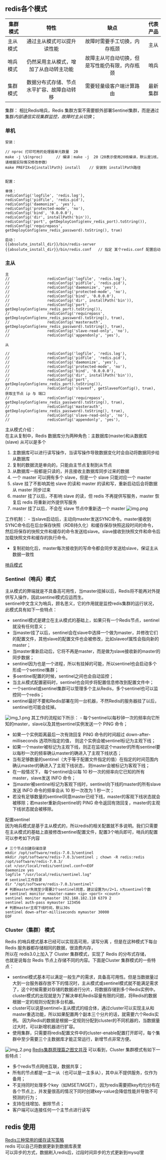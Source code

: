 ## redis各个模式

|  集群模式   |  特性   | 缺点  |  代表产品   |
| --------- | :----: | :----: | --------:|
|  主从模式   |   通过主从模式可以提升读性能  | 故障时需要手工切换，内存瓶颈  | 主从   |
|  哨兵模式   |  仍然采用主从模式，增加了从自动转主功能   | 故障主从可自动切换，但是写性能仍有限，内存瓶颈   | 哨兵   |
|  集群模式   |  数据分布式存储、节点水平扩容、故障自动转移  | 需要轻量级客户端计算路由   |最新集群   |  

集群： 相比Redis哨兵，Redis 集群方案不需要额外部署Sentinel集群，而是通过集群*内部通信实现集群监控，故障时主从切换*；

### 单机
```shell
安装：

// nproc 打印可用的处理器单元数量  20
make -j \$(nproc)      // 编译：make -j  20（20表示使用20核编译，默认是1核，请根据实际情况修改参数）
make PREFIX=${installPath} install    // 安装到 installPath路径


配置：

单体：
redisConfig('logfile', 'redis.log'),
redisConfig('pidfile', 'redis.pid'),
redisConfig('daemonize', 'yes'),
redisConfig('protected-mode', 'no'),
redisConfig('bind', '0.0.0.0'),
redisConfig('dir', installPath('bin')),
redisConfig('port', getDeployConfig(env_redis_port).toString()),
redisConfig('requirepass', getDeployConfig(env_redis_password).toString(), true)

启动：
{{absolute_install_dir}}/bin/redis-server {{absolute_install_dir}}/bin/redis.conf   // 指定 某个redis.conf 配置启动
```

### 主从
```shell
主
//                 redisConfig('logfile', 'redis.log'),
//                 redisConfig('pidfile', 'redis.pid'),
//                 redisConfig('daemonize', 'yes'),
//                 redisConfig('protected-mode', 'no'),
//                 redisConfig('bind', '0.0.0.0'),
//                 redisConfig('dir', installPath('bin')),
//                 redisConfig('port', getDeployConfig(env_redis_port).toString()),
//                 redisConfig('requirepass', getDeployConfig(env_redis_password).toString(), true),
//                 redisConfig('masterauth', getDeployConfig(env_redis_password).toString(), true),
//                 redisConfig('slave-read-only', 'no'),
//                 redisConfig('appendonly', 'yes'),

从

//                 redisConfig('logfile', 'redis.log'),
//                 redisConfig('pidfile', 'redis.pid'),
//                 redisConfig('daemonize', 'yes'),
//                 redisConfig('protected-mode', 'no'),
//                 redisConfig('bind', '0.0.0.0'),
//                 redisConfig('dir', installPath('bin')),
//                 redisConfig('port', getDeployConfig(env_redis_port).toString()),
//                 redisConfig('slaveof', getSlaveofConfig(), true),    获取主节点 ip 与 端口
//                 redisConfig('requirepass', getDeployConfig(env_redis_password).toString(), true),
//                 redisConfig('masterauth', getDeployConfig(env_redis_password).toString(), true),
//                 redisConfig('slave-read-only', 'no'),
//                 redisConfig('appendonly', 'yes'),

```
主从模式介绍：  
在主从复制中，Redis 数据库分为两种角色：主数据库(master)和从数据库(slave) 从可以是多个  
1. 主数据库可以进行读写操作，当读写操作导致数据变化时会自动将数据同步给从数据库
2. 复制的数据流是单向的，只能由主节点复制到从节点
3. 从数据库一般都是只读的，并且接收主数据库同步过来的数据
4. 一个 master 可以拥有多个 slave，但是一个 slave 只能对应一个 master
5. slave 挂了不影响其他 slave 的读和 master 的读和写，重新启动后会将数据从 master 同步过来
6. master 挂了以后，不影响 slave 的读，但 redis 不再提供写服务，master 恢复后 redis 将重新对外提供写服务
7. master 挂了以后，不会在 slave 节点中重新选一个 master
![img.png](img.png)

工作机制： - 当slave启动后，主动向master发送SYNC命令。master接收到SYNC命令后在后台保存快照（RDB持久化）和缓存保存快照这段时间的命令，
然后将保存的快照文件和缓存的命令发送给slave。slave接收到快照文件和命令后加载快照文件和缓存的执行命令。 
- 复制初始化后，master每次接收到的写命令都会同步发送给slave，保证主从数据一致性  

[哨兵模式](https://zhuanlan.zhihu.com/p/584884583)
### Sentinel（哨兵）模式
主从模式的弊端就是不具备高可用性，当master挂掉以后，Redis将不能再对外提供写入操作，因此sentinel模式应运而生。  
sentinel中文含义为哨兵，顾名思义，它的作用就是监控redis集群的运行状况，此模式具有如下一些特点：  
* sentinel模式是建立在主从模式的基础上，如果只有一个Redis节点，sentinel就没有任何意义； 
* 当master挂了以后，sentinel会在slave中选择一个做为master，并修改它们的配置文件，其他slave的配置文件也会被修改，比如slaveof属性会指向新的master；
* 当master重新启动后，它将不再是master，而是做为slave接收新的master的同步数据；
* sentinel因为也是一个进程，所以有挂掉的可能，所以sentinel也会启动多个形成一个sentinel集群；
* 多sentinel配置的时候，sentinel之间也会自动监控；
* 当主从模式配置密码时，sentinel也会同步将配置信息修改到配置文件中；
* 一个sentinel或sentinel集群可以管理多个主从Redis，多个sentinel也可以监控同一个redis；
* sentinel最好不要和Redis部署在同一台机器，不然Redis的服务器挂了以后，sentinel也可能会挂掉。

![img_1.png](img_1.png)
其工作的流程如下所示： - 每个sentinel以每秒钟一次的频率向它所知的master，slave以及其他sentinel实例发送一个 PING 命令； 
- 如果一个实例距离最后一次有效回复 PING 命令的时间超过 down-after-milliseconds 选项所指定的值， 则这个实例会被sentinel标记为主观下线；
- 如果一个master被标记为主观下线，则正在监视这个master的所有sentinel要以每秒一次的频率确认master的确进入了主观下线状态； 
- 当有足够数量的sentinel（大于等于配置文件指定的值）在指定的时间范围内确认master的确进入了主观下线状态， 则master会被标记为客观下线；
- 在一般情况下， 每个sentinel会以每 10 秒一次的频率向它已知的所有master，slave发送 INFO 命令； 
- 当master被sentinel标记为客观下线时，sentinel向下线的master的所有slave发送 INFO 命令的频率会从 10 秒一次改为 1 秒一次； 
- 若没有足够数量的sentinel同意master已经下线，master的客观下线状态就会被移除；若master重新向sentinel的 PING 命令返回有效回复，master的主观下线状态就会被移除。

配置sentinel  
因为哨兵模式是基于主从模式的，所以redis的相关配置就不多说明。我们只需要在主从模式的基础上直接修改sentinel配置文件，配置3个哨兵即可，哨兵的配置可以参考如下内容  
```shell
# 三个节点创建存储目录
mkdir /opt/software/redis-7.0.3/sentinel
mkdir /opt/software/redis-7.0.3/sentinel ; chown -R redis:redis /opt/software/redis-7.0.3/
cat >/usr/local/redis/sentinel.conf<<EOF
daemonize yes
logfile "/usr/local/redis/sentinel.log"
# sentinel工作目录
dir "/opt/software/redis-7.0.3/sentinel"
# 判断master失效至少需要2个sentinel同意，建议设置为n/2+1，n为sentinel个数
# sentinel monitor <master-name> <ip> <port> <count>
sentinel monitor mymaster 192.168.182.110 6379 2
sentinel auth-pass mymaster 123456
# 判断master主观下线时间，默认30s
sentinel down-after-milliseconds mymaster 30000
EOF
```
### Cluster（集群） 模式
Redis 的哨兵模式基本已经可以实现高可用，读写分离 ，但是在这种模式下每台 Redis 服务器都存储相同的数据，很浪费内存，  
所以在 redis3.0上加入了 Cluster 集群模式，实现了 Redis 的分布式存储，  
也就是说每台 Redis 节点上存储不同的内容。下面是Cluster 集群模式的一些特点：  
* sentinel模式基本可以满足一般生产的需求，具备高可用性。但是当数据量过大到一台服务器存放不下的情况时，主从模式或sentinel模式就不能满足需求了，这个时候需要对存储的数据进行分片，将数据存储到多个Redis实例中。
  cluster模式的出现就是为了解决单机Redis容量有限的问题，将Redis的数据根据一定的规则分配到多台机器。
* cluster可以说是sentinel+主从模式的结合体，通过cluster可以实现主从和master重选功能，所以如果配置两个副本三个分片的话，就需要六个Redis实例。
  因为Redis的数据是根据一定规则分配到cluster的不同机器的，当数据量过大时，可以新增机器进行扩容。
* 使用集群，只需要将redis配置文件中的cluster-enable配置打开即可，每个集群中至少需要三个主数据库才能正常运行，新增节点非常方便。

![img_2.png](img_2.png)
[Redis集群原理篇之图文并茂](https://blog.51cto.com/u_14035463/5584244)
可以看到，Cluster 集群模式有如下一些特点： 
- 多个redis节点网络互联，数据共享； 
- 所有的节点都是一主一从（也可以是一主多从），其中从不提供服务，仅作为备用； 
- 不支持同时处理多个key（如MSET/MGET），因为redis需要把key均匀分布在各个节点上，并发量很高的情况下同时创建key-value会降低性能并导致不可预测的行为； 
- 支持在线增加、删除节点； 
- 客户端可以连接任何一个主节点进行读写

## redis 使用
[Redis三种常用的缓存读写策略](https://juejin.cn/post/7093452218535247886#heading-7)  
redis 可以自己将数据更新到数据库表里  
可以异步的方式，数据刷入redis后，过段时间异步的方式更新到mysql里  



